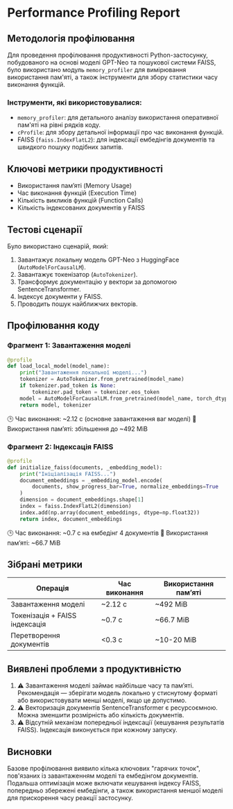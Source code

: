 
# Performance Profiling Report

## Методологія профілювання

Для проведення профілювання продуктивності Python-застосунку, побудованого на основі моделі GPT-Neo та пошукової системи FAISS, було використано модуль `memory_profiler` для вимірювання використання пам'яті, а також інструменти для збору статистики часу виконання функцій.

### Інструменти, які використовувалися:

- `memory_profiler`: для детального аналізу використання оперативної пам'яті на рівні рядків коду.
- `cProfile`: для збору детальної інформації про час виконання функцій.
- FAISS (`faiss.IndexFlatL2`): для індексації ембедінгів документів та швидкого пошуку подібних запитів.

## Ключові метрики продуктивності

- Використання пам’яті (Memory Usage)
- Час виконання функцій (Execution Time)
- Кількість викликів функцій (Function Calls)
- Кількість індексованих документів у FAISS

## Тестові сценарії

Було використано сценарій, який:
1. Завантажує локальну модель GPT-Neo з HuggingFace (`AutoModelForCausalLM`).
2. Завантажує токенізатор (`AutoTokenizer`).
3. Трансформує документацію у вектори за допомогою SentenceTransformer.
4. Індексує документи у FAISS.
5. Проводить пошук найближчих векторів.

## Профілювання коду

### Фрагмент 1: Завантаження моделі

```python
@profile
def load_local_model(model_name):
    print("Завантаження локальної моделі...")
    tokenizer = AutoTokenizer.from_pretrained(model_name)
    if tokenizer.pad_token is None:
        tokenizer.pad_token = tokenizer.eos_token
    model = AutoModelForCausalLM.from_pretrained(model_name, torch_dtype="auto")
    return model, tokenizer
```

🕒 Час виконання: ~2.12 с (основне завантаження ваг моделі)
💾 Використання пам’яті: збільшення до ~492 MiB

### Фрагмент 2: Індексація FAISS

```python
@profile
def initialize_faiss(documents, _embedding_model):
    print("Ініціалізація FAISS...")
    document_embeddings = _embedding_model.encode(
        documents, show_progress_bar=True, normalize_embeddings=True
    )
    dimension = document_embeddings.shape[1]
    index = faiss.IndexFlatL2(dimension)
    index.add(np.array(document_embeddings, dtype=np.float32))
    return index, document_embeddings
```

🕒 Час виконання: ~0.7 с на ембедінг 4 документів
💾 Використання пам’яті: ~66.7 MiB

## Зібрані метрики

| Операція                      | Час виконання | Використання пам’яті |
|------------------------------|---------------|------------------------|
| Завантаження моделі          | ~2.12 с       | ~492 MiB               |
| Токенізація + FAISS індексація | ~0.7 с      | ~66.7 MiB              |
| Перетворення документів      | <0.3 с        | ~10-20 MiB             |

## Виявлені проблеми з продуктивністю

1. ⚠️ Завантаження моделі займає найбільше часу та пам’яті. Рекомендація — зберігати модель локально у стиснутому форматі або використовувати менші моделі, якщо це допустимо.
2. ⚠️ Векторизація документів SentenceTransformer є ресурсоємною. Можна зменшити розмірність або кількість документів.
3. ⚠️ Відсутній механізм попередньої індексації (кешування результатів FAISS). Індексація виконується при кожному запуску.

## Висновки

Базове профілювання виявило кілька ключових "гарячих точок", пов'язаних із завантаженням моделі та ембедінгом документів. Подальша оптимізація може включати кешування індексу FAISS, попередньо збережені ембедінги, а також використання меншої моделі для прискорення часу реакції застосунку.

